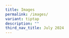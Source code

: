 ```yaml
---
title: Images
permalink: /images/
variant: tiptap
description: ""
third_nav_title: July 2024
---
```

